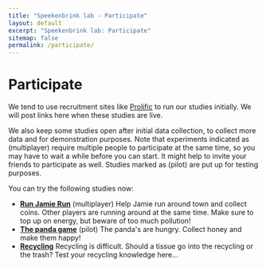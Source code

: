 ```yaml
---
title: "Speekenbrink lab - Participate"
layout: default
excerpt: "Speekenbrink lab: Participate"
sitemap: false
permalink: /participate/
---
```


# Participate

<p>
We tend to use recruitment sites like <a href="https://www.prolific.co/">Prolific</a> to run our studies initially. We will post links here when these studies are live.
</p>

<p>
We also keep some studies open after initial data collection, to collect more data and for demonstration purposes. Note that experiments indicated as (multiplayer) require multiple people to participate at the same time, so you may have to wait a while before you can start. It might help to invite your friends to participate as well. Studies marked as (pilot) are put up for testing purposes.</p>
<p>You can try the following studies now:
</p>
<ul>
<li><b><a href="https://palsws07.psychlangsci.ucl.ac.uk/runjamierun/">Run Jamie Run</a></b> (multiplayer) Help Jamie run around town and collect coins. Other players are running around at the same time. Make sure to top up on energy, but beware of too much pollution!
</li>
<li><b><a href="https://palsws07.psychlangsci.ucl.ac.uk/panda/">The panda game</a></b> (pilot) The panda's are hungry. Collect honey and make them happy!</li>
<li><b><a href="https://palsws07.psychlangsci.ucl.ac.uk/recycling/">Recycling</a></b> Recycling is difficult. Should a tissue go into the recycling or the trash? Test your recycling knowledge here...</li>
</ul>
